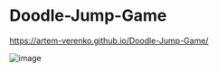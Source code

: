 # Doodle-Jump-Game
https://artem-verenko.github.io/Doodle-Jump-Game/

![image](https://github.com/Artem-Verenko/Doodle-Jump-Game/assets/49845928/453e996a-8d1f-4c2a-ae65-6ab786d8ede7)
